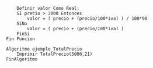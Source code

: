 ``` pcs Funcion valor <- TotalPrecio (precio, iva)
	Definir valor Como Real;
	SI precio > 3000 Entonces
		valor = ( precio + (precio/100*iva) ) / 100*90
	SiNo
		valor = ( precio + (precio/100*iva) )
	FinSi
Fin Funcion

Algoritmo ejemplo_TotalPrecio
	Imprimir TotalPrecio(5000,21)
FinAlgoritmo
